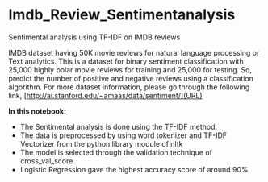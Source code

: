 # Imdb_Review_Sentimentanalysis
Sentimental analysis using TF-IDF on IMDB reviews

IMDB dataset having 50K movie reviews for natural language processing or Text analytics.
This is a dataset for binary sentiment classification with 25,000 highly polar movie reviews for training and 25,000 for testing. So, predict the number of positive and negative reviews using a classification algorithm.
For more dataset information, please go through the following link,
[http://ai.stanford.edu/~amaas/data/sentiment/](URL)

**In this notebook:**
- The Sentimental analysis is done using the TF-IDF method.
- The data is preprocessed by using word tokenizer and TF-IDF Vectorizer from the python library module of nltk
- The model is selected through the validation technique of cross_val_score
- Logistic Regression gave the highest accuracy score of around 90%
